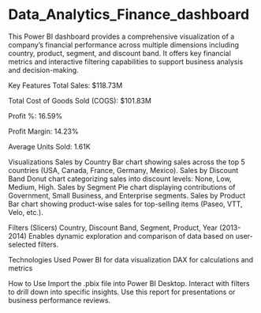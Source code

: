 # Data_Analytics_Finance_dashboard

This Power BI dashboard provides a comprehensive visualization of a company’s financial performance across multiple dimensions including country, product, segment, and discount band. It offers key financial metrics and interactive filtering capabilities to support business analysis and decision-making.

Key Features
Total Sales: $118.73M

Total Cost of Goods Sold (COGS): $101.83M

Profit %: 16.59%

Profit Margin: 14.23%

Average Units Sold: 1.61K

Visualizations
Sales by Country
Bar chart showing sales across the top 5 countries (USA, Canada, France, Germany, Mexico).
Sales by Discount Band
Donut chart categorizing sales into discount levels: None, Low, Medium, High.
Sales by Segment
Pie chart displaying contributions of Government, Small Business, and Enterprise segments.
Sales by Product
Bar chart showing product-wise sales for top-selling items (Paseo, VTT, Velo, etc.).

Filters (Slicers)
Country, Discount Band, Segment, Product, Year (2013-2014)
Enables dynamic exploration and comparison of data based on user-selected filters.

Technologies Used
Power BI for data visualization
DAX for calculations and metrics

How to Use
Import the .pbix file into Power BI Desktop.
Interact with filters to drill down into specific insights.
Use this report for presentations or business performance reviews.

